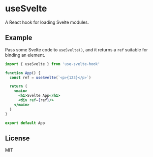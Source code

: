# useSvelte

A React hook for loading Svelte modules.

## Example

Pass some Svelte code to `useSvelte()`, and it returns a `ref` suitable for binding an element.

```jsx
import { useSvelte } from 'use-svelte-hook'

function App() {
  const ref = useSvelte(`<p>{123}</p>`)

  return (
    <main>
      <h1>Svelte App</h1>
      <div ref={ref}/>
    </main>
  )
}

export default App
```


## License

MIT
